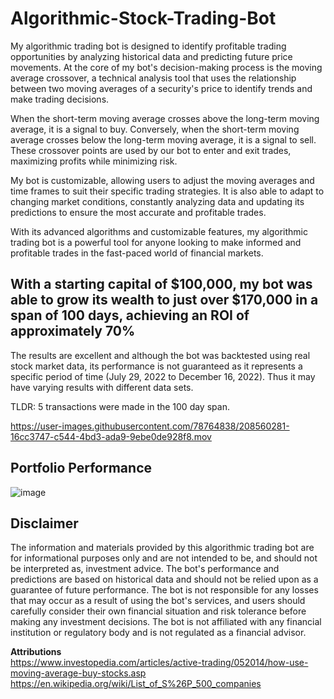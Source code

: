 # Algorithmic-Stock-Trading-Bot
My algorithmic trading bot is designed to identify profitable trading opportunities by analyzing historical data and predicting future price movements. At the core of my bot's decision-making process is the moving average crossover, a technical analysis tool that uses the relationship between two moving averages of a security's price to identify trends and make trading decisions.

When the short-term moving average crosses above the long-term moving average, it is a signal to buy. Conversely, when the short-term moving average crosses below the long-term moving average, it is a signal to sell. These crossover points are used by our bot to enter and exit trades, maximizing profits while minimizing risk.

My bot is customizable, allowing users to adjust the moving averages and time frames to suit their specific trading strategies. It is also able to adapt to changing market conditions, constantly analyzing data and updating its predictions to ensure the most accurate and profitable trades.

With its advanced algorithms and customizable features, my algorithmic trading bot is a powerful tool for anyone looking to make informed and profitable trades in the fast-paced world of financial markets.

## With a starting capital of $100,000, my bot was able to grow its wealth to just over $170,000 in a span of 100 days, achieving an ROI of approximately 70%
The results are excellent and although the bot was backtested using real stock market data, its performance is not guaranteed as it represents a specific period of time (July 29, 2022 to December 16, 2022). Thus it may have varying results with different data sets.

TLDR: 5 transactions were made in the 100 day span.  


https://user-images.githubusercontent.com/78764838/208560281-16cc3747-c544-4bd3-ada9-9ebe0de928f8.mov



## Portfolio Performance
![image](https://user-images.githubusercontent.com/78764838/208563900-cd44942a-09f3-47f5-af1c-d180cff3bfed.png)

## Disclaimer
The information and materials provided by this algorithmic trading bot are for informational purposes only and are not intended to be, and should not be interpreted as, investment advice. The bot's performance and predictions are based on historical data and should not be relied upon as a guarantee of future performance. The bot is not responsible for any losses that may occur as a result of using the bot's services, and users should carefully consider their own financial situation and risk tolerance before making any investment decisions. The bot is not affiliated with any financial institution or regulatory body and is not regulated as a financial advisor.

__**Attributions**__  
https://www.investopedia.com/articles/active-trading/052014/how-use-moving-average-buy-stocks.asp  
https://en.wikipedia.org/wiki/List_of_S%26P_500_companies  
